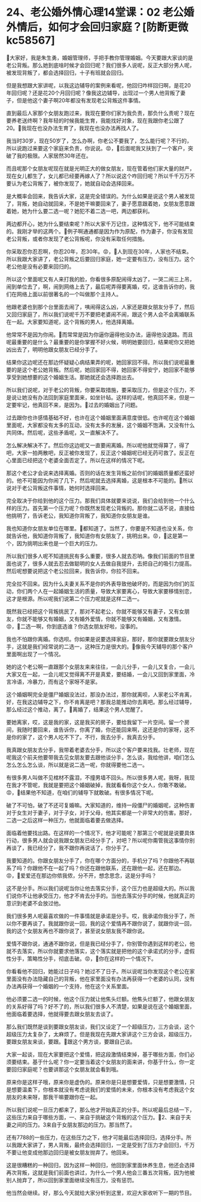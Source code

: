 # 24、老公婚外情心理14堂课：02 老公婚外情后，如何才会回归家庭？[防断更微kc58567]

🎼大家好，我是朱生勇，婚姻管理师，手把手教你管理婚姻。今天要跟大家谈的是老公背叛。那么她到底啥时候才会回归呢？我们很多人说呢，反正大部分男人呢，被发现背叛了，都会选择回归，十子有班就会回归。

但是我想跟大家讲呢，以我这边辅导的案例来看呢，他回归咋样回归啊，是花20年回归呢？还是花20个月回归呢？像我这边辅导，出现过一个男人他背叛了妻子，但是他这个妻子啊20年都没有发现老公背叛这件事情。

直到最后人家那个女朋友跑过来，我现在要你们家为我负责，那负什么责呢？现在要养老送终啊？我年轻的时候我能生育，我能找好对象，现在我跟你老公跟了20。🎼我现在也没办法生育了，我现在也没办法再找人了。

我当时30岁，现在50岁了，怎么办啊，你老公不要我了，怎么能行呢？不行的，所以说跑过来要这个家庭来负责，你说说。😡，🎼后面呢我又扶到了一个客户，突破了我的极限。人家居然30年还在。

而且呢那个女朋友呢现在就是光明正大的做女朋友，现在管着他们家大量的财产，现在女儿都生了，女儿都已经要再嫁人了？所以说这个咋回归呢？所以千千万万不要认为老公背叛了，被你发现了，她就自动会选择回来。

是大概率会回来，我告诉大家，这是完全错误的。为什么如果是说这个男人被发现了，背叛，她自动就回来，不是她干嘛要回来了，妻子愿意跟着她，女朋友愿意跟着她，她为什么要二选一呢？她犯不着二选一吧，两边都获利。

两边都开心，她为什么要结束呢？所以大家千万记住，这种情况下，他不可能结束的。我刚才举的这两个。🎼例子啊通通都是因为作为原配，作为妻子，你没有发现老公背叛，或者你发现了老公背叛呢，你没有采取任何措施。

你采取忍你忍忍啊，你忍20年，忍30年。😡，🎼人到现在30年，人家也不结束。所以我跟大家讲了，老公背叛之后要回归家庭，她一定要有压力，没有压力。这个老公他是没有必要来回归的。

所以这个里面呢又有人来打我的脸，你看很多原配闹得太凶了，一哭二闹三上吊，闹到单位去了，啊，闹到网络上去了，最后呢弄得要离婚，哎，这谁告诉你的，我们在网络上面以前很著名的一个叫做那个主持人。

他跟老婆也到那个台里面去闹了，咦闹得这么凶，人家还是跟女朋友分手了，然后又回归家庭了，所以我们说呢千万不要把老婆闹不闹，跟这个男人会不会离婚联系在一起。大家要知道呢，这个背叛的男人，他选择离婚。

他常常不是因为你闹。🎼而常常是因为你逼你逼得他没办法，逼得他没退路。而且呢最重要的是什么？最重要的是你掌握不好火候，明明她要回归，结果呢你又把她凶出去了，明明他跟女朋友已经分手了。

结果你这边呢还在那边怀疑疑心病结果弄的呢，她回家回不得。所以我们说呢最重要的是这个老公她背叛。然后呢，她回家回不得，她回家不得安宁，她回家不能够享受到她想要的这个婚姻生活。那她就还会选择跑出去。

所以我们说呢，对于老公的背叛，你要采取措施，要采取压力，但是这个压力，不是说让她没有办法回到家庭里面来，如坐针毡。这样的话呢，他真回不来，但是一定要牢记，他真回不来，是因为。🎼过去的婚姻出了问题。

过去跟你也许感情基础不好，也许在这个婚姻里面满意度很低。也许呢在这个婚姻里面呢，大家都没有太多的互动，没有太多的发展，这个婚姻不饱满，又没有什么共同体。然后呢，这些矛盾呢，又一直解决不了。

怎么解决解决不了。然后你这边呢又一直要闹离婚。所以呢他就觉得算了，得了吧，大家一拍两散吧，反正被你发现了，反正这个婚姻呢已经无药可救了。反正在心里面已经把这个老婆全面否定了。所以在这样的情况下呢。

那这个老公才会说来选择离婚。否则的话在发生背叛之前你们的婚姻质量都还蛮好的。他不可能因为你闹了几下，然后呢就去选择离婚，这是根本不可能的。🎼所以说对于老公背叛这件事情，她何时选择回来。

完全取决于你给到他的这个压力。那我们具体就要来说说，我们会给到他一个什么样的压力。首先第一个压力呢？你既然发现老公背叛的。那你就二话不说，直接给他挑明了，告诉老公，我知道你背叛了，我知道你女朋友是谁。

我也知道你女朋友单位在哪里。🎼都知道了。当然了，你要是不知道也没关系，你就告诉他，我知道你背叛了，我知道你有女朋友了，挑明出来。😡，🎼这是第一个，因为挑明出来也是一个巨大的压力。

所以我们很多人呢不知道挑民有多么重要，很多人就去忍呐。像我们前面的节目里面也说了，很多人就去忍去做聪明的女人去做自我提升，去把自己的吸引力提高。然后呢想要说把这个老公拉回来，我告诉你，你拉不回来。

完全拉不回来。因为什么夫妻关系不是你的外表导致他破坏的，而是因为你们的互动，你们两个人在一起婚姻生活的质量，导致大家要离心，导致大家要移情别恋，这才是根源。所以呢我们说第二个压力呢就是这样二选一。

既然我已经把这个背叛挑民了，那对不起老公，你就不能够又有妻子，又有女朋友，你就不能够又有婚姻，又有婚外爱情，你就不能够又有婚姻，又有激情。😡，🎼二选一啊，你到底选谁？你选女朋友好啦，没事的。

我也不怕跟你离婚。你选呗。你如果是说要选择家庭，那好，那你就要跟女朋友分手，这就是我们经常说的二选一，这种压力是很大的。🎼像我今天辅导的那个客户里面啊出现了一个情况。

她的这个老公啊一直跟那个女朋友来来往往，一会儿分手，一会儿又复合，一会儿大家又在一起，一会儿呢又觉得离不开是真爱，要结婚，一会儿又回到家里面，冷言冷语，冷暴力，而有这个家呀不是家。

这个婚姻啊完全是僵尸婚姻没法过，那没办法过，那你就离呗，人家老公不肯离，好，在我这边辅导之下，你不肯离是吧？那我总能推动你去离吧。那么经过辅导，那么经过这个推动，离了。🎼离婚了，结果这个男人觉醒了。

要她离家，哎，这是我的家，这是我买的房子，要给我留下一片空间。留一个房间，我随时要回来，谁告诉你，你离了婚，你还能回来啊，这还是你的家呀，这不是你的家了，这个男人吃不下了。不行，我去分手，我真去分手。

我真跟女朋友去分手，我带着老婆去分手，所以这个客户要来找我。壮老师，现在呢我这个前夫他要带我去见女朋友要去跟他谈分手，怎么谈，我给他讲，咱们怎么怎么怎么怎么谈，所以就是说二选一呢，你就得要他二选一。

有很多男人叫做不见棺材不露泪，不撞男墙不回头。所以很多男人呢，我呀，我现在我才不管呢，我就是要把这个婚姻破掉，我就看看你这个女人，你敢不敢破。😡，🎼结果他不知道，在咱们的辅导下就敢破。有很多情况下呢。

破了不可怕，破了不还可复婚嘛。大家知道的，维持一段僵尸的婚姻呢，这种伤害对于女生对于妻子，对于子女，对于父母，他其实都是一个非常大的伤害。那好，二选一之后这样一种压力，他就面临着要去做选择。

面临着他要找出路。在这样的一个情况下，他才可能呢？那第三个呢就是说要具体行动，很多男人就会说我跟女朋友已经分手了，对吧？所以呢你甭管我这事情你别再谈了，我已经分了，我不跟你再说话了，你分手了。

我要知道的。你跟女朋友分手了，你在哪个方面分的，手机分了吗？你跟他不再联系了吗？你跟他不在一起了吗？你还在跟他联系，还在跟他一起，还在那边。😡，🎼爱爱还在那边你侬我侬，分不开，想念思念，这是分手吗？

这不是分手。所以我们说呢当你让他去落实分手，这个压力也是超级大的。所以我们说你不让他承受压力，他才不肯去分手的。当他去落实分手的时候，他就真正的意识到老婆不会放过他。

我们很多男人呢最喜欢做的一件事情就是承诺是分手。哎，我承诺你我分手了，所以你不要再谈了。我就跟你说一回，我的这个爱情再不跟你说了，就跟你说一回，我的这个女朋友再也不跟你说了，甚至说女朋友我不跟你说。

爱情不跟你说，通通不跟你说，但是我已经分手了，你别管你遇到这样的老公，他就不去落实，所以你就要求他落实，这个落实就是把他的这个承诺式的分手，虚假性分手，策略性分手，彻底击破。😡，🎼你在这样的一个情况下。

你看看他不回归，她能过日子吗？她过不了日子。所以说呢当你发现这个老公在家里面没有办法隐藏自己的背叛，他在家里面没有办法再获得一个老婆的认同，没有办法再获得一个婚姻的一个支持，他在这个关系里面。

他必须要二选一的时候，他这个压力就让他焦头烂额。他焦头烂额了，他跟女朋友的关系好得了吗？好不了的，所以我们很多人不清楚，如果是说在这个婚姻里面，他面临着要选择，他就得要去跟女朋友去谈了。

那么我们既然是谈到要跟女朋友谈，我们又设定了一个超级压力，三方会谈，这个超级压力太复杂了，太麻烦了。但是我现在先跟大家讲这个三方会谈，超级压力，要跟女朋友来谈，要跟。🎼跟这个男方谈，要跟自己谈。

大家一起谈，现在大家要把这个爱情，把这段激情结束掉，基于哪些方面，你们必须要结束。基于什么呢？你一定要当着这个女朋友的面来讲，你基于什么，你一定要回归家庭呢？也要讲那这个女朋友就会看到哦。

原来你是这样子哦，原来你是虚伪的。原来你是只是想要爱情，只是想要激情，只是想要温柔下，你根本就没有考虑说我们的爱情的未来，你根本没有考虑我这个女朋友的未来呀，那我干嘛要跟你在一起。

所以我们说呢一旦压力都来了，那么他才开始真正的分手。所以呢最后总结一下，这些压力来自于哪些方面，一、来自于挑破这个背叛的这个压力。🎼2、来自于夫妻之间的压力。3来自于女朋友那边的压力。那当然了。

还有7788的一些压力，在这些压力之下，他才可能最后选择回归，选择分手。所以我跟大家讲了，男人背叛，最终会选择回归，一定是受到了压力才会回归，千万不要让他变成他那边回归是被女朋友抛弃了。他回来。

这是很糟糕的一种回归，因为这样一种回归，他回到家里面休养生息，他还会选择再次背叛，这就是我们前面也讲过，为什么一个男人他会三番五次背叛，因为他被别人抛弃了，所以回到家里面继续没有压力，没有惩罚。

他当然会继续。好，那么今天就给大家分析到这里，欢迎大家收听下一期的节目。